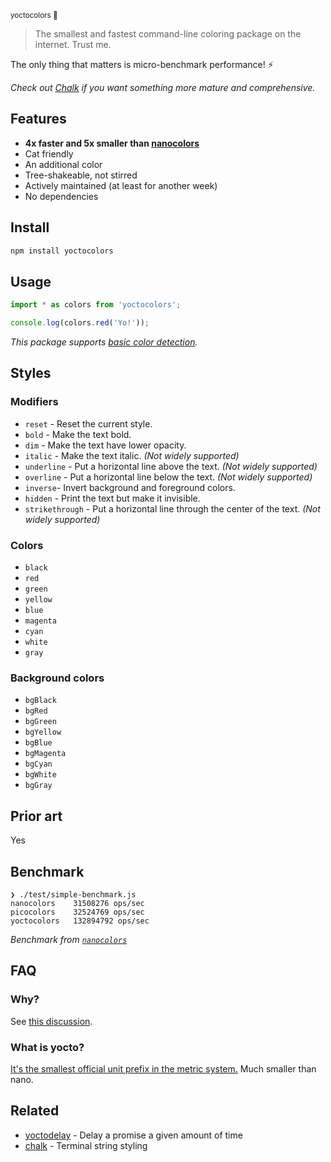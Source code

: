 <sup>yoctocolors 🌈</sup>

> The smallest and fastest command-line coloring package on the internet. Trust me.

The only thing that matters is micro-benchmark performance! ⚡️

*Check out [Chalk](https://github.com/chalk/chalk) if you want something more mature and comprehensive.*

## Features

- **4x faster and 5x smaller than [nanocolors](https://github.com/ai/nanocolors)**
- Cat friendly
- An additional color
- Tree-shakeable, not stirred
- Actively maintained (at least for another week)
- No dependencies

## Install

```sh
npm install yoctocolors
```

## Usage

```js
import * as colors from 'yoctocolors';

console.log(colors.red('Yo!'));
```

*This package supports [basic color detection](https://nodejs.org/api/tty.html#writestreamhascolorscount-env).*

## Styles

### Modifiers

- `reset` - Reset the current style.
- `bold` - Make the text bold.
- `dim` - Make the text have lower opacity.
- `italic` - Make the text italic. *(Not widely supported)*
- `underline` - Put a horizontal line above the text. *(Not widely supported)*
- `overline` - Put a horizontal line below the text. *(Not widely supported)*
- `inverse`- Invert background and foreground colors.
- `hidden` - Print the text but make it invisible.
- `strikethrough` - Put a horizontal line through the center of the text. *(Not widely supported)*

### Colors

- `black`
- `red`
- `green`
- `yellow`
- `blue`
- `magenta`
- `cyan`
- `white`
- `gray`

### Background colors

- `bgBlack`
- `bgRed`
- `bgGreen`
- `bgYellow`
- `bgBlue`
- `bgMagenta`
- `bgCyan`
- `bgWhite`
- `bgGray`

## Prior art

Yes

## Benchmark

```
❯ ./test/simple-benchmark.js
nanocolors    31508276 ops/sec
picocolors    32524769 ops/sec
yoctocolors   132894792 ops/sec
```

*Benchmark from [`nanocolors`](https://github.com/ai/nanocolors/blob/main/test/simple-benchmark.js)*

## FAQ

### Why?

See [this discussion](https://github.com/babel/babel/pull/13783).

### What is yocto?

[It's the smallest official unit prefix in the metric system.](https://en.wikipedia.org/wiki/Yocto-) Much smaller than nano.

## Related

- [yoctodelay](https://github.com/sindresorhus/yoctodelay) - Delay a promise a given amount of time
- [chalk](https://github.com/chalk/chalk) - Terminal string styling
